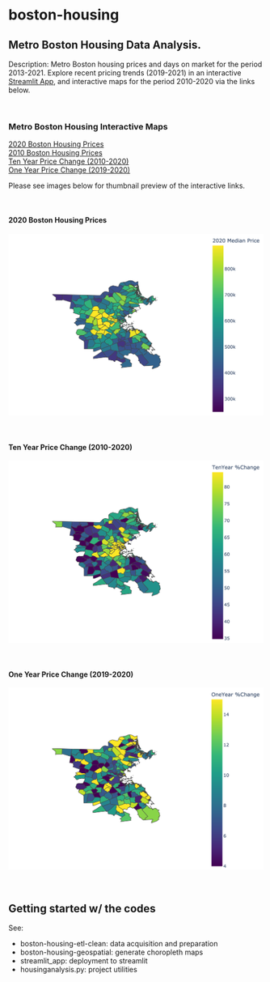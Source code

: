 # boston-housing

## Metro Boston Housing Data Analysis.   

Description:
Metro Boston housing prices and days on market for the period 2013-2021. Explore recent pricing trends (2019-2021) in an interactive [Streamlit App](https://share.streamlit.io/nchowes/boston-housing/main), and interactive maps for the period 2010-2020 via the links below. 
 
&nbsp;


### Metro Boston Housing Interactive Maps 

[2020 Boston Housing Prices](https://cold-agate-invert.s3.amazonaws.com/boston-housing/2020-boston-housing-median.html)  
[2010 Boston Housing Prices](https://cold-agate-invert.s3.amazonaws.com/boston-housing/2010-boston-housing-median.html)  
[Ten Year Price Change (2010-2020)](https://cold-agate-invert.s3.amazonaws.com/boston-housing/boston-housing-10yc-2010-2020.html)  
[One Year Price Change (2019-2020)](https://cold-agate-invert.s3.amazonaws.com/boston-housing/boston-housing-1yc-2019-2020.html)  

Please see images below for thumbnail preview of the interactive links.  

&nbsp;


#### 2020 Boston Housing Prices
![prices-2020](figures/boston-housing-2020.png)

&nbsp;

#### Ten Year Price Change (2010-2020)
![10yc-2020](figures/boston-housing-10yc.png)

&nbsp;

#### One Year Price Change (2019-2020)
![1yc-2020](figures/boston-housing-1yc.png)

&nbsp;

## Getting started w/ the codes 

See: 
+ boston-housing-etl-clean: data acquisition and preparation 
+ boston-housing-geospatial: generate choropleth maps
+ streamlit_app: deployment to streamlit
+ housinganalysis.py: project utilities